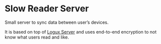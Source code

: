 # Slow Reader Server

Small server to sync data between user’s devices.

It is based on top of [Logux Server](https://github.com/logux/server)
and uses end-to-end encryption to not know what users read and like.
